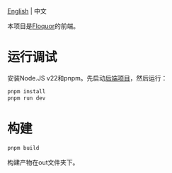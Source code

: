 [English](README.md) | 中文

本项目是[Floquor](https://github.com/floquor/floquor)的前端。

# 运行调试
安装Node.JS v22和pnpm。先启动[后端项目](https://github.com/floquor/floquor)，然后运行：
```bash
pnpm install
pnpm run dev
```

# 构建
```bash
pnpm build
```
构建产物在out文件夹下。